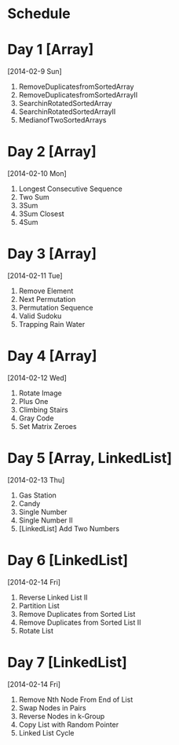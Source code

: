 Schedule
========

Day 1 [Array]
=============
[2014-02-9 Sun]
  1. RemoveDuplicatesfromSortedArray
  2. RemoveDuplicatesfromSortedArrayII 
  3. SearchinRotatedSortedArray
  4. SearchinRotatedSortedArrayII
  5. MedianofTwoSortedArrays


Day 2 [Array]
=============
[2014-02-10 Mon]
  1. Longest Consecutive Sequence
  2. Two Sum
  3. 3Sum
  4. 3Sum Closest
  5. 4Sum


Day 3 [Array]
=============
[2014-02-11 Tue]
  1. Remove Element
  2. Next Permutation
  3. Permutation Sequence
  4. Valid Sudoku
  5. Trapping Rain Water


Day 4 [Array]
=============
[2014-02-12 Wed]

  1. Rotate Image
  2. Plus One
  3. Climbing Stairs 
  4. Gray Code
  5. Set Matrix Zeroes

Day 5 [Array, LinkedList]
=======================
[2014-02-13 Thu]
  1. Gas Station
  2. Candy
  3. Single Number 
  4. Single Number II
  5. [LinkedList] Add Two Numbers

Day 6 [LinkedList]
================
[2014-02-14 Fri]
  1. Reverse Linked List II
  2. Partition List
  3. Remove Duplicates from Sorted List
  4. Remove Duplicates from Sorted List II
  5. Rotate List

Day 7 [LinkedList]
==================
[2014-02-14 Fri]
  1. Remove Nth Node From End of List
  2. Swap Nodes in Pairs
  3. Reverse Nodes in k-Group
  4. Copy List with Random Pointer
  5. Linked List Cycle
